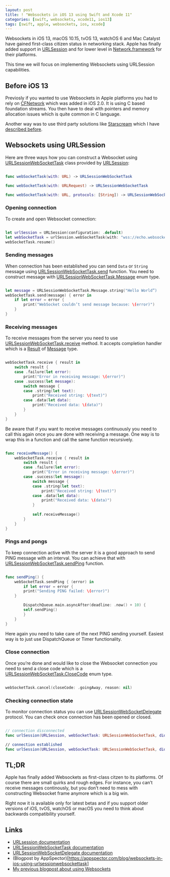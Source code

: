```yaml
---
layout: post
title: ! "Websockets in iOS 13 using Swift and Xcode 11"
categories: [swift, websockets, xcode11, ios13]
tags: [swift, apple, websockets, ios, xcode]
---
```


Websockets in iOS 13, macOS 10.15, tvOS 13, watchOS 6 and Mac Catalyst have gained first-class citizen status in networking stack. Apple has finally added support in [URLSession](https://developer.apple.com/documentation/foundation/urlsessionwebsockettask) and for lower level in [Network.framework](https://developer.apple.com/documentation/network/nwprotocolwebsocket) for their platforms.

This time we will focus on implementing Websockets using URLSession capabilities.

<!--more-->

## Before iOS 13

Previosly if you wanted to use Websockets in Apple platforms you had to rely on [CFNetwork](https://developer.apple.com/documentation/cfnetwork) which was added in iOS 2.0. It is using C based foundation streams. You then have to deal with pointers and memory allocation issues which is quite common in C language.

Another way was to use third party solutions like [Starscream](https://github.com/daltoniam/Starscream) which I have [described before](/websockets-swift/).

## Websockets using URLSession

Here are three ways how you can construct a Websocket using [URLSessionWebSocketTask](https://developer.apple.com/documentation/foundation/urlsessionwebsockettask) class provided by [URLSession](https://developer.apple.com/documentation/foundation/urlsession):

```swift

func webSocketTask(with: URL) -> URLSessionWebSocketTask

func webSocketTask(with: URLRequest) -> URLSessionWebSocketTask

func webSocketTask(with: URL, protocols: [String]) -> URLSessionWebSocketTask

```

### Opening connection

To create and open Websocket connection:

```swift

let urlSession = URLSession(configuration: .default)
let webSocketTask = urlSession.webSocketTask(with: "wss://echo.websocket.org")
webSocketTask.resume()

```


### Sending messages

When connection has been established you can send `Data` or `String` message using [URLSessionWebSocketTask.send](https://developer.apple.com/documentation/foundation/urlsessionwebsockettask/3281790-send) function. You need to construct message with [URLSessionWebSocketTask.Message](https://developer.apple.com/documentation/foundation/urlsessionwebsockettask/message) enum type.

```swift

let message = URLSessionWebSocketTask.Message.string("Hello World”)
webSocketTask.send(message) { error in
	if let error = error {                
		print("WebSocket couldn’t send message because: \(error)")
	}
}

```

### Receiving messages

To receive messages from the server you need to use [URLSessionWebSocketTask.receive](https://developer.apple.com/documentation/foundation/urlsessionwebsockettask/3281789-receive) method. It accepts completion handler which is a [Result](https://developer.apple.com/documentation/swift/result) of [Message](https://developer.apple.com/documentation/foundation/urlsessionwebsockettask/message) type.

```swift

webSocketTask.receive { result in
	switch result {
	case .failure(let error):
		print("Error in receiving message: \(error)")
	case .success(let message):
		switch message {
	    case .string(let text):
		    print("Received string: \(text)")
	    case .data(let data):
		    print("Received data: \(data)")
	    }
	}
}

```

Be aware that if you want to receive messages continuously you need to call this again once you are done with receiving a message. One way is to wrap this in a function and call the same function recursively.

```swift

func receiveMessage() {
	webSocketTask.receive { result in
		switch result {
		case .failure(let error):
			print("Error in receiving message: \(error)")
		case .success(let message):
			switch message {
			case .string(let text):
				print("Received string: \(text)")
			case .data(let data):
				print("Received data: \(data)")
			}
			
			self.receiveMessage()                
		}
	}	
}

```

### Pings and pongs

To keep connection active with the server it is a good approach to send PING message with an interval. You can achieve that with [URLSessionWebSocketTask.sendPing](https://developer.apple.com/documentation/foundation/urlsessionwebsockettask/3181206-sendping) function.

```swift

func sendPing() {
	webSocketTask.sendPing { (error) in
		if let error = error {
	    print("Sending PING failed: \(error)")
    }

		DispatchQueue.main.asyncAfter(deadline: .now() + 10) {
	    self.sendPing()
		}
	}
}

```

Here again you need to take care of the next PING sending yourself. Easiest way is to just use DispatchQueue or Timer functionality.

### Close connection

Once you’re done and would like to close the Websocket connection you need to send a close code which is a [URLSessionWebSocketTask.CloseCode](https://developer.apple.com/documentation/foundation/urlsessionwebsockettask/closecode) enum type.

```swift

webSocketTask.cancel(closeCode: .goingAway, reason: nil)

```

### Checking connection state

To monitor connection status you can use [URLSessionWebSocketDelegate](https://developer.apple.com/documentation/foundation/urlsessionwebsocketdelegate) protocol. You can check once connection has been opened or closed.

```swift

// connection disconnected
func urlSession(URLSession, webSocketTask: URLSessionWebSocketTask, didCloseWith: URLSessionWebSocketTask.CloseCode, reason: Data?)

// connection established
func urlSession(URLSession, webSocketTask: URLSessionWebSocketTask, didOpenWithProtocol: String?)

```

## TL;DR

Apple has finally added Websockets as first-class citzen to its platforms. Of course there are small quirks and rough edges. For instance, you can’t receive messages continously, but you don’t need to mess with constructing Websocket frame anymore which is a big win.

Right now it is available only for latest betas and if you support older versions of iOS, tvOS, watchOS or macOS you need to think about backwards compatibility yourself.

## Links

* [URLsession documentation](https://developer.apple.com/documentation/foundation)
* [URLSessionWebSocketTask documentation](https://developer.apple.com/documentation/foundation/urlsessionwebsockettask)
* [URLSessionWebSocketDelegate documentation](https://developer.apple.com/documentation/foundation/urlsessionwebsocketdelegate)
* (Blogpost by AppSpector)[https://appspector.com/blog/websockets-in-ios-using-urlsessionwebsockettask]
* [My previous blogpost about using Websockets](/websockets-swift/)